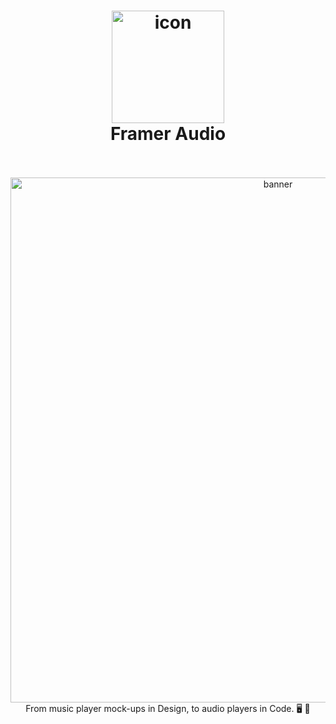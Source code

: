 <h1 align="center">
  <img src="https://cdn-std.dprcdn.net/files/acc_589332/6rZKHB" width="180" alt="icon"><br>
  Framer Audio<br>
</h1>

<p align="center">
  <br>
  <br>
  <img src="https://cdn-std.dprcdn.net/files/acc_589332/rWg5bh" width="840" alt="banner"><br>
  From music player mock-ups in Design, to audio players in Code.
  🖥 📱
</p>

